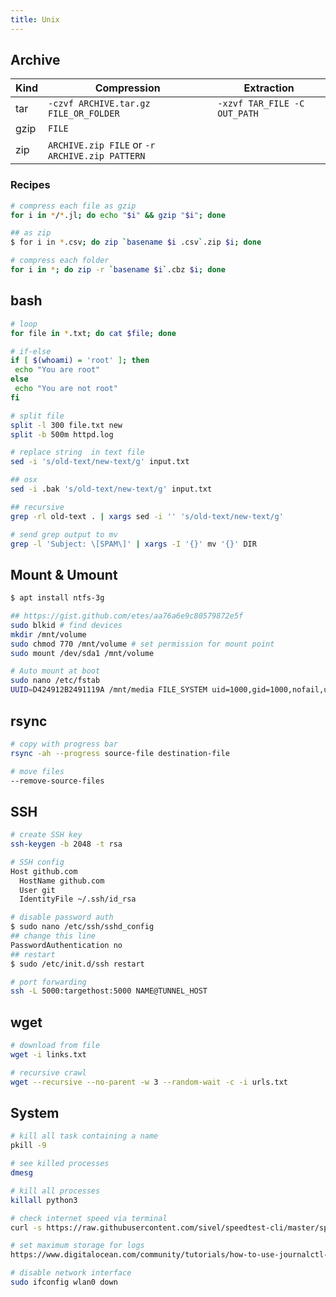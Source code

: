 ```yaml
---
title: Unix
---
```





## Archive

| Kind | Compression                                    | Extraction                   |
| ---- | ---------------------------------------------- | ---------------------------- |
| tar  | `-czvf ARCHIVE.tar.gz FILE_OR_FOLDER`          | `-xzvf TAR_FILE -C OUT_PATH` |
| gzip | `FILE`                                         |                              |
| zip  | `ARCHIVE.zip FILE` or `-r ARCHIVE.zip PATTERN` |                              |

### Recipes

```bash
# compress each file as gzip
for i in */*.jl; do echo "$i" && gzip "$i"; done

## as zip
$ for i in *.csv; do zip `basename $i .csv`.zip $i; done

# compress each folder
for i in *; do zip -r `basename $i`.cbz $i; done
```

## bash

```bash
# loop
for file in *.txt; do cat $file; done

# if-else
if [ $(whoami) = 'root' ]; then
 echo "You are root"
else
 echo "You are not root"
fi

# split file
split -l 300 file.txt new
split -b 500m httpd.log

# replace string  in text file
sed -i 's/old-text/new-text/g' input.txt

## osx
sed -i .bak 's/old-text/new-text/g' input.txt

## recursive
grep -rl old-text . | xargs sed -i '' 's/old-text/new-text/g'

# send grep output to mv
grep -l 'Subject: \[SPAM\]' | xargs -I '{}' mv '{}' DIR

```

## Mount & Umount

```bash
$ apt install ntfs-3g

## https://gist.github.com/etes/aa76a6e9c80579872e5f
sudo blkid # find devices
mkdir /mnt/volume
sudo chmod 770 /mnt/volume # set permission for mount point
sudo mount /dev/sda1 /mnt/volume

# Auto mount at boot
sudo nano /etc/fstab
UUID=D424912B2491119A /mnt/media FILE_SYSTEM uid=1000,gid=1000,nofail,umask=0 0 0
```

## rsync

```bash
# copy with progress bar
rsync -ah --progress source-file destination-file

# move files
--remove-source-files
```

## SSH

```bash
# create SSH key
ssh-keygen -b 2048 -t rsa

# SSH config
Host github.com
  HostName github.com
  User git
  IdentityFile ~/.ssh/id_rsa

# disable password auth
$ sudo nano /etc/ssh/sshd_config
## change this line
PasswordAuthentication no
## restart
$ sudo /etc/init.d/ssh restart

# port forwarding
ssh -L 5000:targethost:5000 NAME@TUNNEL_HOST
```

## wget

```bash
# download from file
wget -i links.txt

# recursive crawl
wget --recursive --no-parent -w 3 --random-wait -c -i urls.txt
```

## System

```bash
# kill all task containing a name
pkill -9

# see killed processes
dmesg

# kill all processes
killall python3

# check internet speed via terminal
curl -s https://raw.githubusercontent.com/sivel/speedtest-cli/master/speedtest.py | python -

# set maximum storage for logs
https://www.digitalocean.com/community/tutorials/how-to-use-journalctl-to-view-and-manipulate-systemd-logs

# disable network interface
sudo ifconfig wlan0 down
```
